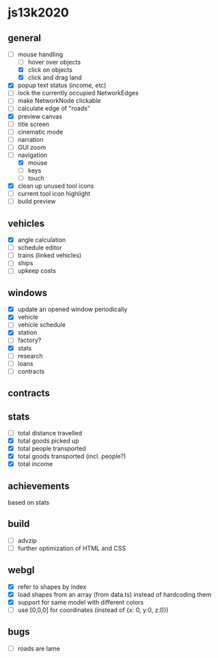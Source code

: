 # js13k2020

## general
- [ ] mouse handling
  - [ ] hover over objects
  - [x] click on objects
  - [x] click and drag land
- [x] popup text status (income, etc)
- [ ] lock the currently occupied NetworkEdges
- [ ] make NetworkNode clickable
- [ ] calculate edge of "roads"
- [x] preview canvas
- [ ] title screen
- [ ] cinematic mode
- [ ] narration
- [ ] GUI zoom
- [ ] navigation
  - [x] mouse
  - [ ] keys
  - [ ] touch
- [x] clean up unused tool icons
- [ ] current tool icon highlight
- [ ] build preview

## vehicles
- [x] angle calculation
- [ ] schedule editor
- [ ] trains (linked vehicles)
- [ ] ships
- [ ] upkeep costs

## windows
- [x] update an opened window periodically
- [x] vehicle
- [ ] vehicle schedule
- [x] station
- [ ] factory?
- [x] stats
- [ ] research
- [ ] loans
- [ ] contracts

## contracts

## stats
- [ ] total distance travelled
- [x] total goods picked up
- [x] total people transported
- [x] total goods transported (incl. people?)
- [x] total income

## achievements
based on stats

## build
- [ ] advzip
- [ ] further optimization of HTML and CSS

## webgl
- [x] refer to shapes by index
- [x] load shapes from an array (from data.ts) instead of hardcoding them
- [x] support for same model with different colors
- [ ] use [0,0,0] for coordinates (instead of {x: 0, y:0, z:0})

## bugs
- [ ] roads are lame

